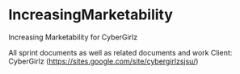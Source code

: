 # IncreasingMarketability
Increasing Marketability for CyberGirlz

All sprint documents as well as related documents and work
Client: CyberGirlz (https://sites.google.com/site/cybergirlzsjsu/)
